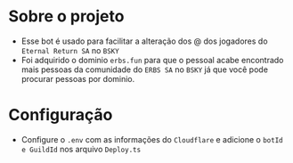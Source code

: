 # Sobre o projeto
- Esse bot é usado para facilitar a alteração dos @ dos jogadores do `Eternal Return SA` no `BSKY`
- Foi adquirido o dominio `erbs.fun` para que o pessoal acabe encontrado mais pessoas da comunidade do `ERBS SA` no `BSKY` 
já que você pode procurar pessoas por dominio.

# Configuração
- Configure o `.env` com as informações do `Cloudflare` e adicione o `botId e GuildId` nos arquivo `Deploy.ts`